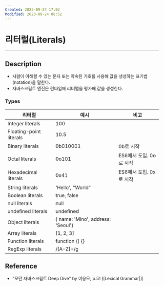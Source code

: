 ```yaml
---
Created: 2023-09-24 17:03
Modified: 2023-09-24 08:52
---
```


# 리터럴(Literals)
---
## Description
- 사람이 이해할 수 있는 문자 또는 약속된 기호를 사용해 값을 생성하는 표기법(notation)을 말한다.
- 자바스크립트 엔진은 런타임에 리터럴을 평가해 값을 생성한다.
### Types
| **리터럴**                  | **예시**                              | **비고**                    |
| ----------------------- | --------------------------------- | ----------------------- |
| Integer literals        | 100                               |                         |
| Floating-point literals | 10.5                              |                         |
| Binary literals         | 0b010001                          | 0b로 시작               |
| Octal literals          | 0o101                             | ES6에서 도입. 0o로 시작 |
| Hexadecimal literals    | 0x41                              | ES6에서 도입. 0x로 시작 |
| String literals         | 'Hello', "World"                  |                         |
| Boolean literals        | true, false                       |                         |
| null literals           | null                              |                         |
| undefined literals      | undefined                         |                         |
| Object literals         | { name: 'Mino', address: 'Seoul'} |                         |
| Array literals          | [1, 2, 3]                         |                         |
| Function literals       | function () {}                    |                         |
| RegExp literals         | /[A-Z]+/g                                  |    

## Reference
- "모던 자바스크립트 Deep Dive" by 이웅모, p.51
[[Lexical Grammar|]]